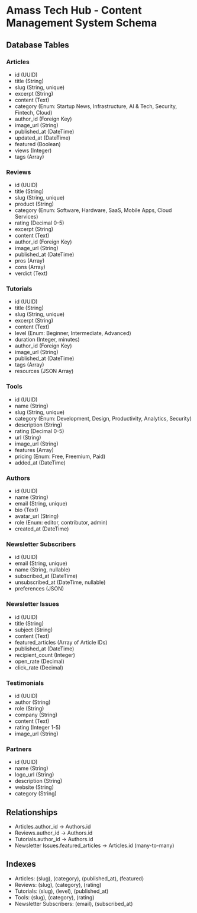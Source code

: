 # Amass Tech Hub - Content Management System Schema

## Database Tables

### Articles
- id (UUID)
- title (String)
- slug (String, unique)
- excerpt (String)
- content (Text)
- category (Enum: Startup News, Infrastructure, AI & Tech, Security, Fintech, Cloud)
- author_id (Foreign Key)
- image_url (String)
- published_at (DateTime)
- updated_at (DateTime)
- featured (Boolean)
- views (Integer)
- tags (Array)

### Reviews
- id (UUID)
- title (String)
- slug (String, unique)
- product (String)
- category (Enum: Software, Hardware, SaaS, Mobile Apps, Cloud Services)
- rating (Decimal 0-5)
- excerpt (String)
- content (Text)
- author_id (Foreign Key)
- image_url (String)
- published_at (DateTime)
- pros (Array)
- cons (Array)
- verdict (Text)

### Tutorials
- id (UUID)
- title (String)
- slug (String, unique)
- excerpt (String)
- content (Text)
- level (Enum: Beginner, Intermediate, Advanced)
- duration (Integer, minutes)
- author_id (Foreign Key)
- image_url (String)
- published_at (DateTime)
- tags (Array)
- resources (JSON Array)

### Tools
- id (UUID)
- name (String)
- slug (String, unique)
- category (Enum: Development, Design, Productivity, Analytics, Security)
- description (String)
- rating (Decimal 0-5)
- url (String)
- image_url (String)
- features (Array)
- pricing (Enum: Free, Freemium, Paid)
- added_at (DateTime)

### Authors
- id (UUID)
- name (String)
- email (String, unique)
- bio (Text)
- avatar_url (String)
- role (Enum: editor, contributor, admin)
- created_at (DateTime)

### Newsletter Subscribers
- id (UUID)
- email (String, unique)
- name (String, nullable)
- subscribed_at (DateTime)
- unsubscribed_at (DateTime, nullable)
- preferences (JSON)

### Newsletter Issues
- id (UUID)
- title (String)
- subject (String)
- content (Text)
- featured_articles (Array of Article IDs)
- published_at (DateTime)
- recipient_count (Integer)
- open_rate (Decimal)
- click_rate (Decimal)

### Testimonials
- id (UUID)
- author (String)
- role (String)
- company (String)
- content (Text)
- rating (Integer 1-5)
- image_url (String)

### Partners
- id (UUID)
- name (String)
- logo_url (String)
- description (String)
- website (String)
- category (String)

## Relationships
- Articles.author_id → Authors.id
- Reviews.author_id → Authors.id
- Tutorials.author_id → Authors.id
- Newsletter Issues.featured_articles → Articles.id (many-to-many)

## Indexes
- Articles: (slug), (category), (published_at), (featured)
- Reviews: (slug), (category), (rating)
- Tutorials: (slug), (level), (published_at)
- Tools: (slug), (category), (rating)
- Newsletter Subscribers: (email), (subscribed_at)
